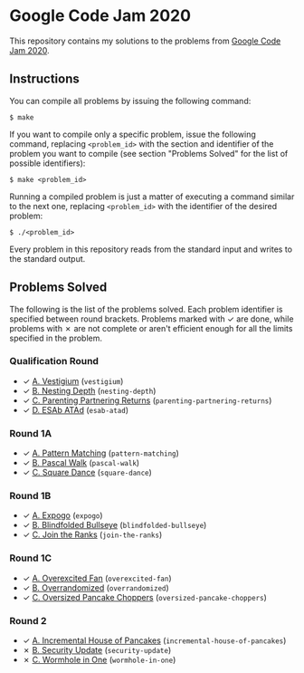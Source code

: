 # Google Code Jam 2020

This repository contains my solutions to the problems from [Google Code Jam 2020][1].

## Instructions

You can compile all problems by issuing the following command:

    $ make

If you want to compile only a specific problem, issue the following command, replacing `<problem_id>` with the section and identifier of the problem you want to compile (see section "Problems Solved" for the list of possible identifiers):

    $ make <problem_id>

Running a compiled problem is just a matter of executing a command similar to the next one, replacing `<problem_id>` with the identifier of the desired problem:

    $ ./<problem_id>

Every problem in this repository reads from the standard input and writes to the standard output.

## Problems Solved

The following is the list of the problems solved. Each problem identifier is specified between round brackets. Problems marked with ✓ are done, while problems with ✗ are not complete or aren't efficient enough for all the limits specified in the problem.

### Qualification Round

* ✓ [A. Vestigium][qual1] (`vestigium`)
* ✓ [B. Nesting Depth][qual2] (`nesting-depth`)
* ✓ [C. Parenting Partnering Returns][qual3] (`parenting-partnering-returns`)
* ✓ [D. ESAb ATAd][qual4] (`esab-atad`)

### Round 1A

* ✓ [A. Pattern Matching][round1a1] (`pattern-matching`)
* ✓ [B. Pascal Walk][round1a2] (`pascal-walk`)
* ✓ [C. Square Dance][round1a3] (`square-dance`)

### Round 1B

* ✓ [A. Expogo][round1b1] (`expogo`)
* ✓ [B. Blindfolded Bullseye][round1b2] (`blindfolded-bullseye`)
* ✓ [C. Join the Ranks][round1b3] (`join-the-ranks`)

### Round 1C

* ✓ [A. Overexcited Fan][round1c1] (`overexcited-fan`)
* ✓ [B. Overrandomized][round1c2] (`overrandomized`)
* ✓ [C. Oversized Pancake Choppers][round1c3] (`oversized-pancake-choppers`)

### Round 2

* ✓ [A. Incremental House of Pancakes][round21] (`incremental-house-of-pancakes`)
* ✗ [B. Security Update][round22] (`security-update`)
* ✗ [C. Wormhole in One][round23] (`wormhole-in-one`)

[1]: https://codingcompetitions.withgoogle.com/codejam
[qual1]: https://codingcompetitions.withgoogle.com/codejam/round/000000000019fd27/000000000020993c
[qual2]: https://codingcompetitions.withgoogle.com/codejam/round/000000000019fd27/0000000000209a9f
[qual3]: https://codingcompetitions.withgoogle.com/codejam/round/000000000019fd27/000000000020bdf9
[qual4]: https://codingcompetitions.withgoogle.com/codejam/round/000000000019fd27/0000000000209a9e
[round1a1]: https://codingcompetitions.withgoogle.com/codejam/round/000000000019fd74/00000000002b3034
[round1a2]: https://codingcompetitions.withgoogle.com/codejam/round/000000000019fd74/00000000002b1353
[round1a3]: https://codingcompetitions.withgoogle.com/codejam/round/000000000019fd74/00000000002b1355
[round1b1]: https://codingcompetitions.withgoogle.com/codejam/round/000000000019fef2/00000000002d5b62
[round1b2]: https://codingcompetitions.withgoogle.com/codejam/round/000000000019fef2/00000000002d5b63
[round1b3]: https://codingcompetitions.withgoogle.com/codejam/round/000000000019fef2/00000000002d5b64
[round1c1]: https://codingcompetitions.withgoogle.com/codejam/round/000000000019fef4/0000000000317409
[round1c2]: https://codingcompetitions.withgoogle.com/codejam/round/000000000019fef4/00000000003179a1
[round1c3]: https://codingcompetitions.withgoogle.com/codejam/round/000000000019fef4/00000000003172d1
[round21]: https://codingcompetitions.withgoogle.com/codejam/round/000000000019ffb9/00000000003384ea
[round22]: https://codingcompetitions.withgoogle.com/codejam/round/000000000019ffb9/000000000033871f
[round23]: https://codingcompetitions.withgoogle.com/codejam/round/000000000019ffb9/00000000003386d0
